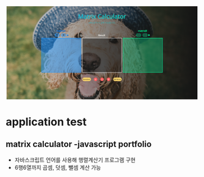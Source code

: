 <div align="center"><img src="img/img.png" width="500"></div>

# application test
## matrix calculator -javascript portfolio

* 자바스크립트 언어를 사용해 행렬계산기 프로그램 구현
* 6행6열까지 곱셈, 덧셈, 뺄셈 계산 가능

